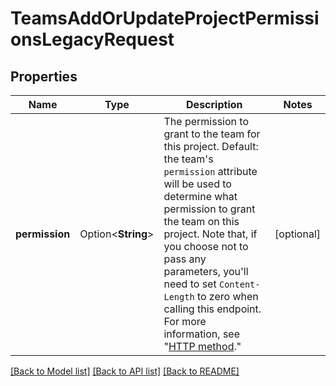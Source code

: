 # TeamsAddOrUpdateProjectPermissionsLegacyRequest

## Properties

Name | Type | Description | Notes
------------ | ------------- | ------------- | -------------
**permission** | Option<**String**> | The permission to grant to the team for this project. Default: the team's `permission` attribute will be used to determine what permission to grant the team on this project. Note that, if you choose not to pass any parameters, you'll need to set `Content-Length` to zero when calling this endpoint. For more information, see \"[HTTP method](https://docs.github.com/rest/guides/getting-started-with-the-rest-api#http-method).\" | [optional]

[[Back to Model list]](../README.md#documentation-for-models) [[Back to API list]](../README.md#documentation-for-api-endpoints) [[Back to README]](../README.md)


